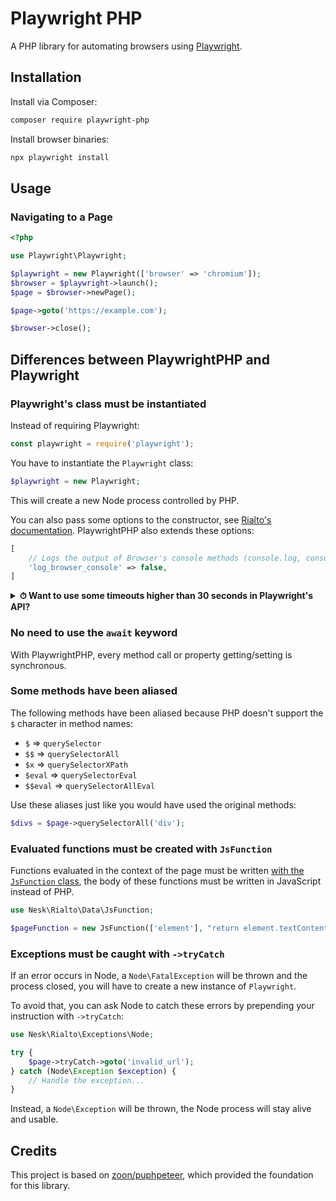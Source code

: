 # Playwright PHP

A PHP library for automating browsers using [Playwright](https://playwright.dev/).

## Installation

Install via Composer:

```bash
composer require playwright-php
```

Install browser binaries:

```bash
npx playwright install
```

## Usage

### Navigating to a Page

```php
<?php

use Playwright\Playwright;

$playwright = new Playwright(['browser' => 'chromium']);
$browser = $playwright->launch();
$page = $browser->newPage();

$page->goto('https://example.com');

$browser->close();
```

## Differences between PlaywrightPHP and Playwright

### Playwright's class must be instantiated

Instead of requiring Playwright:

```js
const playwright = require('playwright');
```

You have to instantiate the `Playwright` class:

```php
$playwright = new Playwright;
```

This will create a new Node process controlled by PHP.

You can also pass some options to the constructor, see [Rialto's documentation](https://github.com/nesk/rialto/blob/master/docs/api.md#options). PlaywrightPHP also extends these options:

```php
[
    // Logs the output of Browser's console methods (console.log, console.debug, etc...) to the PHP logger
    'log_browser_console' => false,
]
```

<details>
<summary><strong>⏱ Want to use some timeouts higher than 30 seconds in Playwright's API?</strong></summary> <br>

If you use some timeouts higher than 30 seconds, you will have to set a higher value for the `read_timeout` option (default: `35`):

```php
$playwright = new Playwright([
    'browser' => 'chromium',
    'read_timeout' => 65, // In seconds
]);

$playwright->launch()->newPage()->goto($url, [
    'timeout' => 60000, // In milliseconds
]);
```
</details>

### No need to use the `await` keyword

With PlaywrightPHP, every method call or property getting/setting is synchronous.

### Some methods have been aliased

The following methods have been aliased because PHP doesn't support the `$` character in method names:

- `$` => `querySelector`
- `$$` => `querySelectorAll`
- `$x` => `querySelectorXPath`
- `$eval` => `querySelectorEval`
- `$$eval` => `querySelectorAllEval`

Use these aliases just like you would have used the original methods:

```php
$divs = $page->querySelectorAll('div');
```

### Evaluated functions must be created with `JsFunction`

Functions evaluated in the context of the page must be written [with the `JsFunction` class](https://github.com/nesk/rialto/blob/master/docs/api.md#javascript-functions), the body of these functions must be written in JavaScript instead of PHP.

```php
use Nesk\Rialto\Data\JsFunction;

$pageFunction = new JsFunction(['element'], "return element.textContent");
```

### Exceptions must be caught with `->tryCatch`

If an error occurs in Node, a `Node\FatalException` will be thrown and the process closed, you will have to create a new instance of `Playwright`.

To avoid that, you can ask Node to catch these errors by prepending your instruction with `->tryCatch`:

```php
use Nesk\Rialto\Exceptions\Node;

try {
    $page->tryCatch->goto('invalid_url');
} catch (Node\Exception $exception) {
    // Handle the exception...
}
```

Instead, a `Node\Exception` will be thrown, the Node process will stay alive and usable.


## Credits

This project is based on [zoon/puphpeteer](https://github.com/zoonru/puphpeteer), which provided the foundation for this library.
